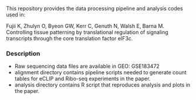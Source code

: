 This repository provides the data processing pipeline and analysis codes used in:

Fujii K, Zhulyn O, Byeon GW, Kerr C, Genuth N, Walsh E, Barna M. Controlling tissue patterning by translational regulation of signaling transcripts through the core translation factor eIF3c.


### Description
* Raw sequencing data files are available in GEO: GSE183472
* alignment directory contains pipeline scripts needed to generate count tables for eCLIP and Ribo-seq experiments in the paper.
* analysis directory contains R script that reproduces analysis and plots in the paper.
